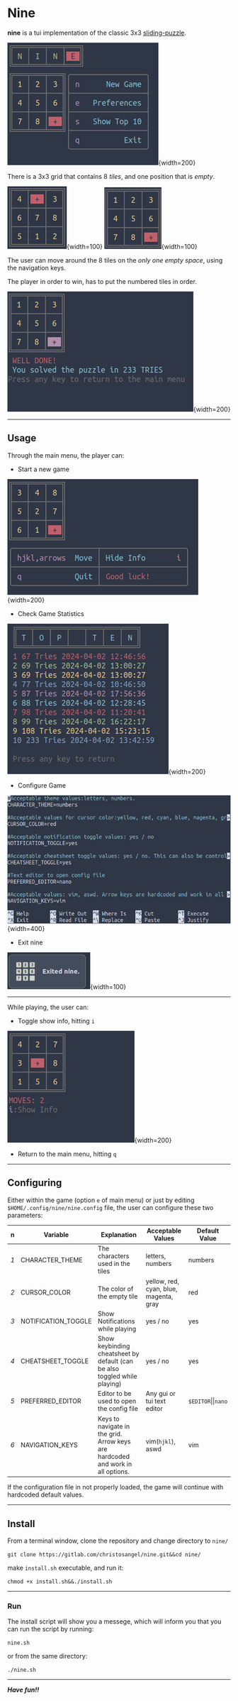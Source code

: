 # Nine

**nine** is a tui implementation of the classic 3x3 [sliding-puzzle](https://en.wikipedia.org/wiki/Sliding_puzzle).

![main menu](screenshots/main.png){width=200}

There is a 3x3 grid that contains 8 _tiles_, and one position that is _empty_.

![grid1.png](screenshots/grid1.png){width=100}
![grid2.png](screenshots/grid2.png){width=100}


The user can move around the 8 tiles on the _only one empty space_, using the navigation keys.


The player in order to win, has to put the numbered tiles in order.

![win.png](screenshots/win.png){width=200}


---

## Usage

Through the main menu, the player can:

- Start a new game

![new game](screenshots/new.png){width=200}



- Check Game Statistics

![statistics](screenshots/stats.png){width=200}

- Configure Game

![edit](screenshots/edit.png){width=400}

- Exit nine

![quit](screenshots/exit.png){width=100}

---
While playing, the user can:

- Toggle show info, hitting `i`

![no_info](screenshots/no_info.png){width=200}

- Return to the main menu, hitting `q`


---
## Configuring

Either within the game (option `e` of main menu) or just by editing `$HOME/.config/nine/nine.config` file, the user can configure these two parameters:

|n|Variable|Explanation| Acceptable Values|Default Value|
|---|---|---|---|---|
|_1_| CHARACTER_THEME|The characters used in the tiles|letters, numbers|numbers|
|_2_|CURSOR_COLOR|The color of the empty tile |yellow, red, cyan, blue, magenta, gray|red|
|_3_|NOTIFICATION_TOGGLE|Show Notifications while playing|yes / no| yes|
|_4_|CHEATSHEET_TOGGLE|Show keybinding cheatsheet by default (can be also toggled while playing)|yes / no| yes|
|_5_|PREFERRED_EDITOR |Editor to be used to open the config file|Any gui or tui text editor|`$EDITOR`\|\|`nano`|
|_6_|NAVIGATION_KEYS|Keys to navigate in the grid. Arrow keys are hardcoded and work in all options.| vim(`hjkl`), aswd |vim|

If the configuration file in not properly loaded, the game will continue with hardcoded default values.

---

## Install


From a terminal window, clone the repository and change directory to `nine/`

```
git clone https://gitlab.com/christosangel/nine.git&&cd nine/
```

make `install.sh` executable, and run it:

```
chmod +x install.sh&&./install.sh
```


---

### Run

The install script will show you a messege, which will inform you that you can run the script by running:

```
nine.sh
```


or from the same directory:

```
./nine.sh
```

---
***Have fun!!***
